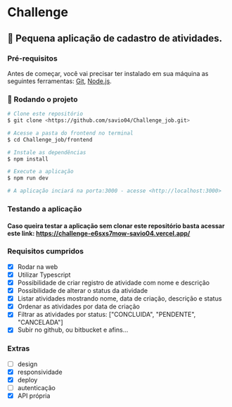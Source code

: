 # Challenge
## 📘 Pequena aplicação de cadastro de atividades.

### Pré-requisitos

Antes de começar, você vai precisar ter instalado em sua máquina as seguintes ferramentas:
[Git](https://git-scm.com), [Node.js](https://nodejs.org/en/).

### 🎲 Rodando o projeto

```bash
# Clone este repositório
$ git clone <https://github.com/savio04/Challenge_job.git>

# Acesse a pasta do frontend no terminal
$ cd Challenge_job/frontend

# Instale as dependências
$ npm install

# Execute a aplicação
$ npm run dev

# A aplicação inciará na porta:3000 - acesse <http://localhost:3000>
```

### Testando a aplicação
#### Caso queira testar a aplicação sem clonar este repositório basta acessar este link: https://challenge-e6sxs7mow-savio04.vercel.app/

### Requisitos cumpridos

- [X] Rodar na web
- [X] Utilizar Typescript
- [X] Possibilidade de criar registro de atividade com nome e descrição
- [X] Possibilidade de alterar o status da atividade
- [X] Listar atividades mostrando nome, data de criação, descrição e status
- [X] Ordenar as atividades por data de criação
- [X] Filtrar as atividades por status: ["CONCLUIDA", "PENDENTE", "CANCELADA"]
- [X] Subir no github, ou bitbucket e afins...

### Extras
- [ ] design
- [X] responsividade
- [X] deploy
- [ ] autenticação
- [X] API própria